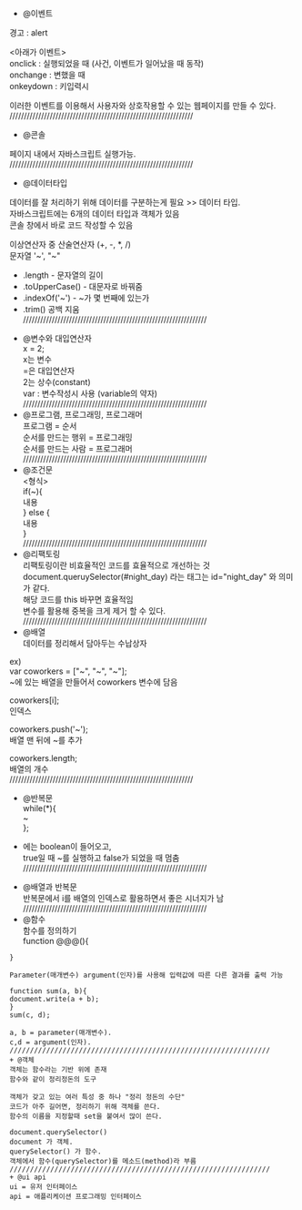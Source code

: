 + @이벤트  
  
경고 : alert  
  
\<아래가 이벤트>  
onclick : 실행되었을 때 (사건, 이벤트가 일어났을 때 동작)  
onchange : 변했을 때  
onkeydown : 키입력시  
  
이러한 이벤트를 이용해서 사용자와 상호작용할 수 있는 웹페이지를 만들 수 있다.  
////////////////////////////////////////////////////////////////
+ @콘솔  
  
페이지 내에서 자바스크립트 실행가능.  
////////////////////////////////////////////////////////////////
+ @데이터타입  
  
데이터를 잘 처리하기 위해 데이터를 구분하는게 필요 >> 데이터 타입.  
자바스크립트에는 6개의 데이터 타입과 객체가 있음  
콘솔 창에서 바로 코드 작성할 수 있음  
  
이상연산자 중 산술연산자 (+, -, *, /)  
문자열 '~', "~"  
- .length - 문자열의 길이  
- .toUpperCase() - 대문자로 바꿔줌  
- .indexOf('~') - ~가 몇 번째에 있는가  
- .trim() 공백 지움  
////////////////////////////////////////////////////////////////
+ @변수와 대입연산자  
x = 2;  
x는 변수  
=은 대입연산자  
2는 상수(constant)  
var : 변수작성시 사용 (variable의 약자)  
////////////////////////////////////////////////////////////////
+ @프로그램, 프로그래밍, 프로그래머  
프로그램 = 순서  
순서를 만드는 행위 = 프로그래밍  
순서를 만드는 사람 = 프로그래머  
////////////////////////////////////////////////////////////////
+ @조건문  
\<형식>  
if(~){  
내용  
} else {  
내용  
}  
////////////////////////////////////////////////////////////////
+ @리팩토링  
리팩토링이란 비효율적인 코드를 효율적으로 개선하는 것  
document.queruySelector(#night_day) 라는 태그는 id="night_day" 와 의미가 같다.  
해당 코드를 this 바꾸면 효율적임  
변수를 활용해 중복을 크게 제거 할 수 있다.  
////////////////////////////////////////////////////////////////
+ @배열  
데이터를 정리해서 담아두는 수납상자  

ex)  
var coworkers = ["~", "~", "~"];  
~에 있는 배열을 만들어서 coworkers 변수에 담음  
  
coworkers[i];  
인덱스  
  
coworkers.push('~');  
배열 맨 뒤에 ~를 추가  
  
coworkers.length;  
배열의 개수  
////////////////////////////////////////////////////////////////
+ @반복문  
while(*){  
~  
};  
* 에는 boolean이 들어오고,  
true일 때 ~를 실행하고 false가 되었을 때 멈춤  
////////////////////////////////////////////////////////////////
+ @배열과 반복문  
반복문에서 i를 배열의 인덱스로 활용하면서 좋은 시너지가 남  
////////////////////////////////////////////////////////////////
+ @함수  
함수를 정의하기  
function @@@(){   
~~~~;  
}  
  
Parameter(매개변수) argument(인자)를 사용해 입력값에 따른 다른 결과를 출력 가능  
  
function sum(a, b){  
document.write(a + b);  
}  
sum(c, d);  
  
a, b = parameter(매개변수).  
c,d = argument(인자).  
////////////////////////////////////////////////////////////////
+ @객체  
객체는 함수라는 기반 위에 존재  
함수와 같이 정리정돈의 도구  
  
객체가 갖고 있는 여러 특성 중 하나 "정리 정돈의 수단"  
코드가 아주 길어면, 정리하기 위해 객체를 쓴다.  
함수의 이름을 지정할때 set을 붙여서 많이 쓴다.  
  
document.querySelector()  
document 가 객체.  
querySelector() 가 함수.  
객체에서 함수(querySelector)를 메소드(method)라 부름  
////////////////////////////////////////////////////////////////
+ @ui api  
ui = 유저 인터페이스  
api = 애플리케이션 프로그래밍 인터페이스
